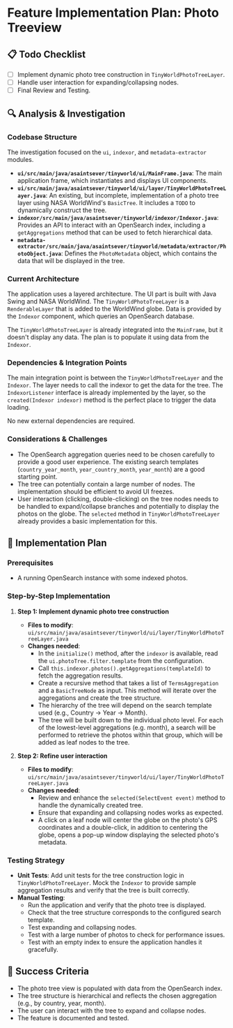 # Feature Implementation Plan: Photo Treeview

## 📋 Todo Checklist
- [ ] Implement dynamic photo tree construction in `TinyWorldPhotoTreeLayer`.
- [ ] Handle user interaction for expanding/collapsing nodes.
- [ ] Final Review and Testing.

## 🔍 Analysis & Investigation

### Codebase Structure
The investigation focused on the `ui`, `indexor`, and `metadata-extractor` modules.
- **`ui/src/main/java/asaintsever/tinyworld/ui/MainFrame.java`**: The main application frame, which instantiates and displays UI components.
- **`ui/src/main/java/asaintsever/tinyworld/ui/layer/TinyWorldPhotoTreeLayer.java`**: An existing, but incomplete, implementation of a photo tree layer using NASA WorldWind's `BasicTree`. It includes a `TODO` to dynamically construct the tree.
- **`indexor/src/main/java/asaintsever/tinyworld/indexor/Indexor.java`**: Provides an API to interact with an OpenSearch index, including a `getAggregations` method that can be used to fetch hierarchical data.
- **`metadata-extractor/src/main/java/asaintsever/tinyworld/metadata/extractor/PhotoObject.java`**: Defines the `PhotoMetadata` object, which contains the data that will be displayed in the tree.

### Current Architecture
The application uses a layered architecture. The UI part is built with Java Swing and NASA WorldWind. The `TinyWorldPhotoTreeLayer` is a `RenderableLayer` that is added to the WorldWind globe. Data is provided by the `Indexor` component, which queries an OpenSearch database.

The `TinyWorldPhotoTreeLayer` is already integrated into the `MainFrame`, but it doesn't display any data. The plan is to populate it using data from the `Indexor`.

### Dependencies & Integration Points
The main integration point is between the `TinyWorldPhotoTreeLayer` and the `Indexor`. The layer needs to call the indexor to get the data for the tree. The `IndexorListener` interface is already implemented by the layer, so the `created(Indexor indexor)` method is the perfect place to trigger the data loading.

No new external dependencies are required.

### Considerations & Challenges
- The OpenSearch aggregation queries need to be chosen carefully to provide a good user experience. The existing search templates (`country_year_month`, `year_country_month`, `year_month`) are a good starting point.
- The tree can potentially contain a large number of nodes. The implementation should be efficient to avoid UI freezes.
- User interaction (clicking, double-clicking) on the tree nodes needs to be handled to expand/collapse branches and potentially to display the photos on the globe. The `selected` method in `TinyWorldPhotoTreeLayer` already provides a basic implementation for this.

## 📝 Implementation Plan

### Prerequisites
- A running OpenSearch instance with some indexed photos.

### Step-by-Step Implementation
1. **Step 1: Implement dynamic photo tree construction**
   - **Files to modify**: `ui/src/main/java/asaintsever/tinyworld/ui/layer/TinyWorldPhotoTreeLayer.java`
   - **Changes needed**:
     - In the `initialize()` method, after the `indexor` is available, read the `ui.photoTree.filter.template` from the configuration.
     - Call `this.indexor.photos().getAggregations(templateId)` to fetch the aggregation results.
     - Create a recursive method that takes a list of `TermsAggregation` and a `BasicTreeNode` as input. This method will iterate over the aggregations and create the tree structure.
     - The hierarchy of the tree will depend on the search template used (e.g., Country -> Year -> Month).
     - The tree will be built down to the individual photo level. For each of the lowest-level aggregations (e.g. month), a search will be performed to retrieve the photos within that group, which will be added as leaf nodes to the tree.

2. **Step 2: Refine user interaction**
   - **Files to modify**: `ui/src/main/java/asaintsever/tinyworld/ui/layer/TinyWorldPhotoTreeLayer.java`
   - **Changes needed**:
     - Review and enhance the `selected(SelectEvent event)` method to handle the dynamically created tree.
     - Ensure that expanding and collapsing nodes works as expected.
     - A click on a leaf node will center the globe on the photo's GPS coordinates and a double-click, in addition to centering the globe, opens a pop-up window displaying the selected photo's metadata.

### Testing Strategy
- **Unit Tests**: Add unit tests for the tree construction logic in `TinyWorldPhotoTreeLayer`. Mock the `Indexor` to provide sample aggregation results and verify that the tree is built correctly.
- **Manual Testing**:
  - Run the application and verify that the photo tree is displayed.
  - Check that the tree structure corresponds to the configured search template.
  - Test expanding and collapsing nodes.
  - Test with a large number of photos to check for performance issues.
  - Test with an empty index to ensure the application handles it gracefully.

## 🎯 Success Criteria
- The photo tree view is populated with data from the OpenSearch index.
- The tree structure is hierarchical and reflects the chosen aggregation (e.g., by country, year, month).
- The user can interact with the tree to expand and collapse nodes.
- The feature is documented and tested.
